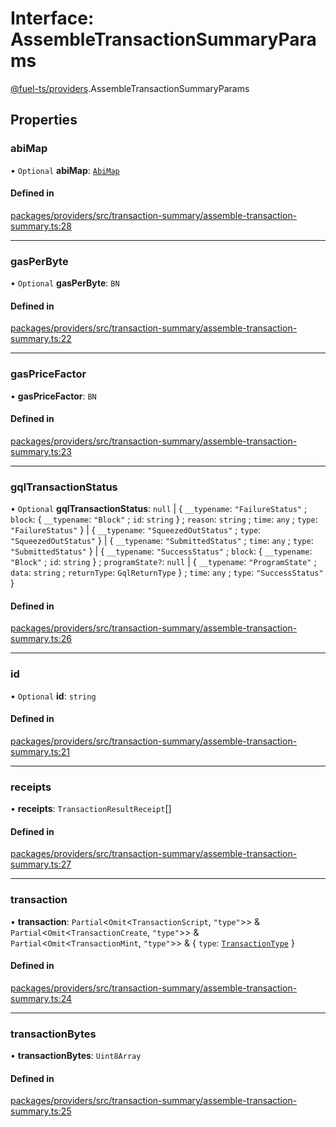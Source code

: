 # Interface: AssembleTransactionSummaryParams

[@fuel-ts/providers](/api/Providers/index.md).AssembleTransactionSummaryParams

## Properties

### abiMap

• `Optional` **abiMap**: [`AbiMap`](/api/Providers/index.md#abimap)

#### Defined in

[packages/providers/src/transaction-summary/assemble-transaction-summary.ts:28](https://github.com/FuelLabs/fuels-ts/blob/4803e6df/packages/providers/src/transaction-summary/assemble-transaction-summary.ts#L28)

___

### gasPerByte

• `Optional` **gasPerByte**: `BN`

#### Defined in

[packages/providers/src/transaction-summary/assemble-transaction-summary.ts:22](https://github.com/FuelLabs/fuels-ts/blob/4803e6df/packages/providers/src/transaction-summary/assemble-transaction-summary.ts#L22)

___

### gasPriceFactor

• **gasPriceFactor**: `BN`

#### Defined in

[packages/providers/src/transaction-summary/assemble-transaction-summary.ts:23](https://github.com/FuelLabs/fuels-ts/blob/4803e6df/packages/providers/src/transaction-summary/assemble-transaction-summary.ts#L23)

___

### gqlTransactionStatus

• `Optional` **gqlTransactionStatus**: ``null`` \| { `__typename`: ``"FailureStatus"`` ; `block`: { `__typename`: ``"Block"`` ; `id`: `string`  } ; `reason`: `string` ; `time`: `any` ; `type`: ``"FailureStatus"``  } \| { `__typename`: ``"SqueezedOutStatus"`` ; `type`: ``"SqueezedOutStatus"``  } \| { `__typename`: ``"SubmittedStatus"`` ; `time`: `any` ; `type`: ``"SubmittedStatus"``  } \| { `__typename`: ``"SuccessStatus"`` ; `block`: { `__typename`: ``"Block"`` ; `id`: `string`  } ; `programState?`: ``null`` \| { `__typename`: ``"ProgramState"`` ; `data`: `string` ; `returnType`: `GqlReturnType`  } ; `time`: `any` ; `type`: ``"SuccessStatus"``  }

#### Defined in

[packages/providers/src/transaction-summary/assemble-transaction-summary.ts:26](https://github.com/FuelLabs/fuels-ts/blob/4803e6df/packages/providers/src/transaction-summary/assemble-transaction-summary.ts#L26)

___

### id

• `Optional` **id**: `string`

#### Defined in

[packages/providers/src/transaction-summary/assemble-transaction-summary.ts:21](https://github.com/FuelLabs/fuels-ts/blob/4803e6df/packages/providers/src/transaction-summary/assemble-transaction-summary.ts#L21)

___

### receipts

• **receipts**: `TransactionResultReceipt`[]

#### Defined in

[packages/providers/src/transaction-summary/assemble-transaction-summary.ts:27](https://github.com/FuelLabs/fuels-ts/blob/4803e6df/packages/providers/src/transaction-summary/assemble-transaction-summary.ts#L27)

___

### transaction

• **transaction**: `Partial`&lt;`Omit`&lt;`TransactionScript`, ``"type"``\>\> & `Partial`&lt;`Omit`&lt;`TransactionCreate`, ``"type"``\>\> & `Partial`&lt;`Omit`&lt;`TransactionMint`, ``"type"``\>\> & { `type`: [`TransactionType`](/api/Providers/TransactionType.md)  }

#### Defined in

[packages/providers/src/transaction-summary/assemble-transaction-summary.ts:24](https://github.com/FuelLabs/fuels-ts/blob/4803e6df/packages/providers/src/transaction-summary/assemble-transaction-summary.ts#L24)

___

### transactionBytes

• **transactionBytes**: `Uint8Array`

#### Defined in

[packages/providers/src/transaction-summary/assemble-transaction-summary.ts:25](https://github.com/FuelLabs/fuels-ts/blob/4803e6df/packages/providers/src/transaction-summary/assemble-transaction-summary.ts#L25)
